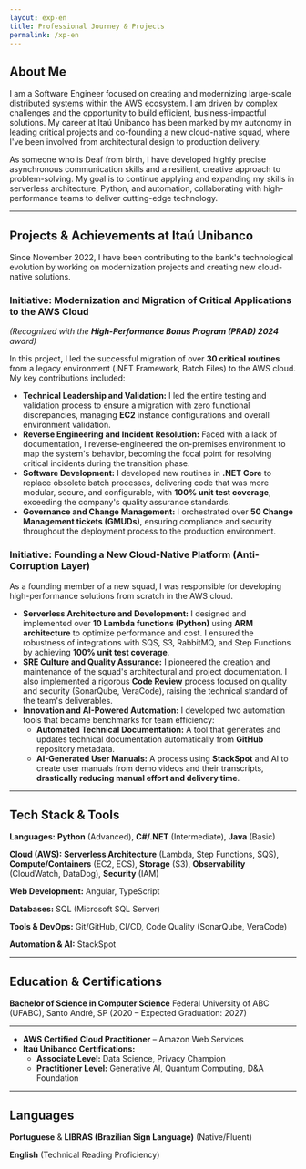 ```yaml
---
layout: exp-en
title: Professional Journey & Projects
permalink: /xp-en
---
```

## **About Me**

I am a Software Engineer focused on creating and modernizing large-scale distributed systems within the AWS ecosystem. I am driven by complex challenges and the opportunity to build efficient, business-impactful solutions. My career at Itaú Unibanco has been marked by my autonomy in leading critical projects and co-founding a new cloud-native squad, where I've been involved from architectural design to production delivery.

As someone who is Deaf from birth, I have developed highly precise asynchronous communication skills and a resilient, creative approach to problem-solving. My goal is to continue applying and expanding my skills in serverless architecture, Python, and automation, collaborating with high-performance teams to deliver cutting-edge technology.

---
## **Projects & Achievements at Itaú Unibanco**

Since November 2022, I have been contributing to the bank's technological evolution by working on modernization projects and creating new cloud-native solutions.

### **Initiative: Modernization and Migration of Critical Applications to the AWS Cloud**
_(Recognized with the **High-Performance Bonus Program (PRAD) 2024** award)_

In this project, I led the successful migration of over **30 critical routines** from a legacy environment (.NET Framework, Batch Files) to the AWS cloud. My key contributions included:

-   **Technical Leadership and Validation:** I led the entire testing and validation process to ensure a migration with zero functional discrepancies, managing **EC2** instance configurations and overall environment validation.
-   **Reverse Engineering and Incident Resolution:** Faced with a lack of documentation, I reverse-engineered the on-premises environment to map the system's behavior, becoming the focal point for resolving critical incidents during the transition phase.
-   **Software Development:** I developed new routines in **.NET Core** to replace obsolete batch processes, delivering code that was more modular, secure, and configurable, with **100% unit test coverage**, exceeding the company's quality assurance standards.
-   **Governance and Change Management:** I orchestrated over **50 Change Management tickets (GMUDs)**, ensuring compliance and security throughout the deployment process to the production environment.

### **Initiative: Founding a New Cloud-Native Platform (Anti-Corruption Layer)**

As a founding member of a new squad, I was responsible for developing high-performance solutions from scratch in the AWS cloud.

-   **Serverless Architecture and Development:** I designed and implemented over **10 Lambda functions (Python)** using **ARM architecture** to optimize performance and cost. I ensured the robustness of integrations with SQS, S3, RabbitMQ, and Step Functions by achieving **100% unit test coverage**.
-   **SRE Culture and Quality Assurance:** I pioneered the creation and maintenance of the squad's architectural and project documentation. I also implemented a rigorous **Code Review** process focused on quality and security (SonarQube, VeraCode), raising the technical standard of the team's deliverables.
-   **Innovation and AI-Powered Automation:** I developed two automation tools that became benchmarks for team efficiency:
    -   **Automated Technical Documentation:** A tool that generates and updates technical documentation automatically from **GitHub** repository metadata.
    -   **AI-Generated User Manuals:** A process using **StackSpot** and AI to create user manuals from demo videos and their transcripts, **drastically reducing manual effort and delivery time**.

---
## **Tech Stack & Tools**

**Languages:** **Python** (Advanced), **C#/.NET** (Intermediate), **Java** (Basic)

**Cloud (AWS):** **Serverless Architecture** (Lambda, Step Functions, SQS), **Compute/Containers** (EC2, ECS), **Storage** (S3), **Observability** (CloudWatch, DataDog), **Security** (IAM)

**Web Development:** Angular, TypeScript

**Databases:** SQL (Microsoft SQL Server)

**Tools & DevOps:** Git/GitHub, CI/CD, Code Quality (SonarQube, VeraCode)

**Automation & AI:** StackSpot

---
## **Education & Certifications**

**Bachelor of Science in Computer Science**
Federal University of ABC (UFABC), Santo André, SP
(2020 – Expected Graduation: 2027)

---

-   **AWS Certified Cloud Practitioner** – Amazon Web Services
-   **Itaú Unibanco Certifications:**
    -   **Associate Level:** Data Science, Privacy Champion
    -   **Practitioner Level:** Generative AI, Quantum Computing, D&A Foundation

---
## **Languages**

**Portuguese** & **LIBRAS (Brazilian Sign Language)** (Native/Fluent)

**English** (Technical Reading Proficiency)